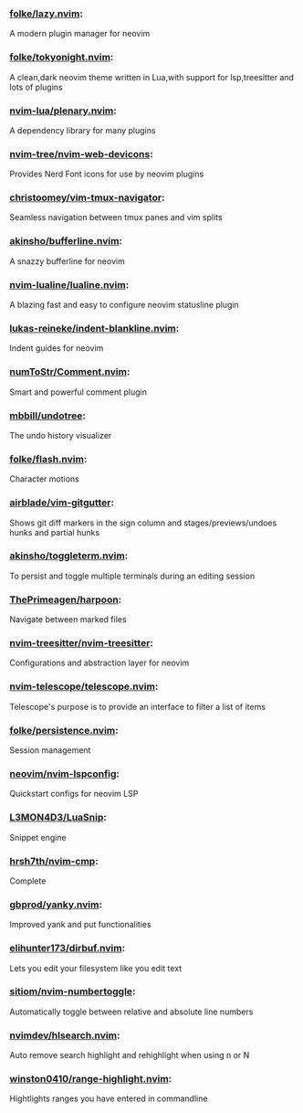 ### [folke/lazy.nvim](https://github.com/folke/lazy.nvim):<br>
A modern plugin manager for neovim

### [folke/tokyonight.nvim](https://github.com/folke/tokyonight.nvim):<br>
A clean,dark neovim theme written in Lua,with support for lsp,treesitter and lots of plugins

### [nvim-lua/plenary.nvim](https://github.com/nvim-lua/plenary.nvim):<br>
A dependency library for many plugins

### [nvim-tree/nvim-web-devicons](https://github.com/nvim-tree/nvim-web-devicons):<br>
Provides Nerd Font icons for use by neovim plugins

### [christoomey/vim-tmux-navigator](https://github.com/christoomey/vim-tmux-navigator):<br>
Seamless navigation between tmux panes and vim splits

### [akinsho/bufferline.nvim](https://github.com/akinsho/bufferline.nvim):<br>
A snazzy bufferline for neovim

### [nvim-lualine/lualine.nvim](https://github.com/nvim-lualine/lualine.nvim):<br>
A blazing fast and easy to configure neovim statusline plugin

### [lukas-reineke/indent-blankline.nvim](https://github.com/lukas-reineke/indent-blankline.nvim):<br>
Indent guides for neovim

### [numToStr/Comment.nvim](https://github.com/numToStr/Comment.nvim):<br>
Smart and powerful comment plugin

### [mbbill/undotree](https://github.com/mbbill/undotree):<br>
The undo history visualizer

### [folke/flash.nvim](https://github.com/folke/flash.nvim):<br>
Character motions

### [airblade/vim-gitgutter](https://github.com/airblade/vim-gitgutter):<br>
Shows git diff markers in the sign column and stages/previews/undoes hunks and partial hunks

### [akinsho/toggleterm.nvim](https://github.com/akinsho/toggleterm.nvim):<br>
To persist and toggle multiple terminals during an editing session

### [ThePrimeagen/harpoon](https://github.com/ThePrimeagen/harpoon):<br>
Navigate between marked files

### [nvim-treesitter/nvim-treesitter](https://github.com/nvim-treesitter/nvim-treesitter):<br>
Configurations and abstraction layer for neovim

### [nvim-telescope/telescope.nvim](https://github.com/nvim-telescope/telescope.nvim):<br>
Telescope's purpose is to provide an interface to filter a list of items

### [folke/persistence.nvim](https://github.com/folke/persistence.nvim):<br>
Session management

### [neovim/nvim-lspconfig](https://github.com/neovim/nvim-lspconfig):<br>
Quickstart configs for neovim LSP

### [L3MON4D3/LuaSnip](https://github.com/L3MON4D3/LuaSnip):<br>
Snippet engine

### [hrsh7th/nvim-cmp](https://github.com/hrsh7th/nvim-cmp):<br>
Complete

### [gbprod/yanky.nvim](https://github.com/gbprod/yanky.nvim):<br>
Improved yank and put functionalities

### [elihunter173/dirbuf.nvim](https://github.com/elihunter173/dirbuf.nvim):<br>
Lets you edit your filesystem like you edit text

### [sitiom/nvim-numbertoggle](https://github.com/sitiom/nvim-numbertoggle):<br>
Automatically toggle between relative and absolute line numbers

### [nvimdev/hlsearch.nvim](https://github.com/nvimdev/hlsearch.nvim):<br>
Auto remove search highlight and rehighlight when using n or N

### [winston0410/range-highlight.nvim](https://github.com/winston0410/range-highlight.nvim):<br>
Hightlights ranges you have entered in commandline
